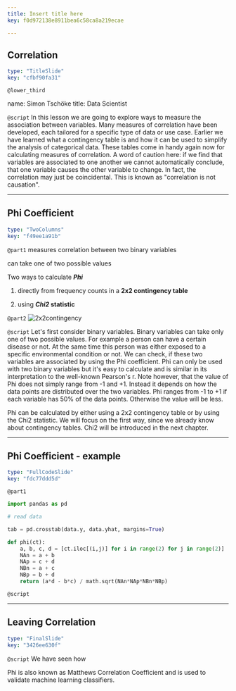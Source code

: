 ```yaml
---
title: Insert title here
key: f0d972138e8911bea6c58ca8a219ecae

---
```

## Correlation

```yaml
type: "TitleSlide"
key: "cfbf90fa31"
```

`@lower_third`

name: Simon Tschöke
title: Data Scientist


`@script`
In this lesson we are going to explore ways to measure the association between variables. Many measures of correlation have been developed, each tailored for a specific type of data or use case. Earlier we have learned what a contingency table is and how it can be used to simplify the analysis of categorical data. These tables come in handy again now for calculating measures of correlation. A word of caution here: if we find that variables are associated to one another we cannot automatically conclude, that one variable causes the other variable to change. In fact, the correlation may just be coincidental. This is known as "correlation is not causation".


---
## Phi Coefficient

```yaml
type: "TwoColumns"
key: "f49ee1a91b"
```

`@part1`
measures correlation between two binary variables

can take one of two possible values

Two ways to calculate _**Phi**_

1. directly from frequency counts in a **2x2 contingency table**

2. using **_Chi2_ statistic**


`@part2`
![2x2contingency](https://assets.datacamp.com/production/repositories/4337/datasets/4aba9a40e1a6e566ba7da4a4f06b3db124ba9f05/2x2contingency.png)


`@script`
Let's first consider binary variables. Binary variables can take only one of two possible values. For example a person can have a certain disease or not. At the same time this person was either exposed to a specific environmental condition or not. We can check, if these two variables are associated by using the Phi coefficient. Phi can only be used with two binary variables but it's easy to calculate and is similar in its interpretation to the well-known Pearson's r. Note however, that the value of Phi does not simply range from -1 and +1. Instead it depends on how the data points are distributed over the two variables. Phi ranges from -1 to +1 if each variable has 50% of the data points. Otherwise the value will be less.

Phi can be calculated by either using a 2x2 contingency table or by using the Chi2 statistic. We will focus on the first way, since we already know about contingency tables. Chi2 will be introduced in the next chapter.


---
## Phi Coefficient - example

```yaml
type: "FullCodeSlide"
key: "fdc77ddd5d"
```

`@part1`
```python
import pandas as pd

# read data

tab = pd.crosstab(data.y, data.yhat, margins=True)

def phi(ct):
    a, b, c, d = [ct.iloc[(i,j)] for i in range(2) for j in range(2)]
    NAn = a + b
    NAp = c + d
    NBn = a + c
    NBp = b + d
    return (a*d - b*c) / math.sqrt(NAn*NAp*NBn*NBp)
```


`@script`



---
## Leaving Correlation

```yaml
type: "FinalSlide"
key: "3426ee630f"
```

`@script`
We have seen how 

Phi is also known as Matthews Correlation Coefficient and is used to validate machine learning classifiers.

